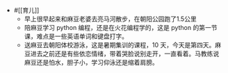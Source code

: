 - #[[育儿]]
    - 早上很早起来和麻豆老婆去亮马河散步，在朝阳公园跑了1.5公里
    - 陪麻豆学习 python 编程，还是在火花编程学的，这是 python 的第一节课，难点是一些英语单词和键盘打字。
    - 送麻豆去朝阳体校游泳，这是暑期集训的课程，10 天，今天是第四天。麻豆进去之前还是有些依恋情绪，带着哭脸说别走开，一直看着。马教练说麻豆还是怕水，胆子小，学习仰泳还是缩着肩膀。
